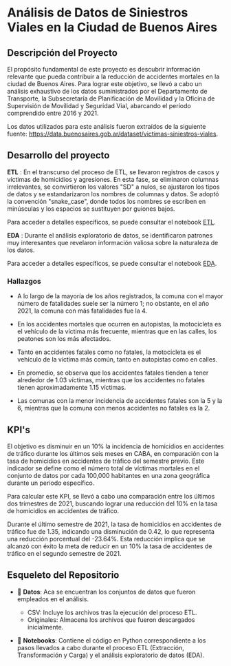 # Análisis de Datos de Siniestros Viales en la Ciudad de Buenos Aires

## Descripción del Proyecto

El propósito fundamental de este proyecto es descubrir información relevante que pueda contribuir a la reducción de accidentes mortales en la ciudad de Buenos Aires. Para lograr este objetivo, se llevó a cabo un análisis exhaustivo de los datos suministrados por el Departamento de Transporte, la Subsecretaría de Planificación de Movilidad y la Oficina de Supervisión de Movilidad y Seguridad Vial, abarcando el período comprendido entre 2016 y 2021.

Los datos utilizados para este análisis fueron extraídos de la siguiente fuente: https://data.buenosaires.gob.ar/dataset/victimas-siniestros-viales.

## Desarrollo del proyecto

**ETL** : En el transcurso del proceso de ETL, se llevaron registros de casos y víctimas de homicidios y agresiones. En esta fase, se eliminaron columnas irrelevantes, se convirtieron los valores "SD" a nulos, se ajustaron los tipos de datos y se estandarizaron los nombres de columnas y datos. Se adoptó la convención "snake_case", donde todos los nombres se escriben en minúsculas y los espacios se sustituyen por guiones bajos. 

Para acceder a detalles específicos, se puede consultar el notebook [ETL](/Jupiter_Notebooks/ETL.ipynb).

**EDA** : Durante el análisis exploratorio de datos, se identificaron patrones muy interesantes que revelaron información valiosa sobre la naturaleza de los datos.

Para acceder a detalles específicos, se puede consultar el notebook [EDA](Jupiter_Notebooks/EDA.ipynb). 

### Hallazgos

- A lo largo de la mayoría de los años registrados, la comuna con el mayor número de fatalidades suele ser la número 1; no obstante, en el año 2021, la comuna con más fatalidades fue la 4.

- En los accidentes mortales que ocurren en autopistas, la motocicleta es el vehículo de la víctima más frecuente, mientras que en las calles, los peatones son los más afectados.

- Tanto en accidentes fatales como no fatales, la motocicleta es el vehículo de la víctima más común, tanto en autopistas como en calles.

- En promedio, se observa que los accidentes fatales tienden a tener alrededor de 1.03 víctimas, mientras que los accidentes no fatales tienen aproximadamente 1.15 víctimas.

- Las comunas con la menor incidencia de accidentes fatales son la 5 y la 6, mientras que la comuna con menos accidentes no fatales es la 2.

## KPI's

El objetivo es disminuir en un 10% la incidencia de homicidios en accidentes de tráfico durante los últimos seis meses en CABA, en comparación con la tasa de homicidios en accidentes de tráfico del semestre previo. Este indicador se define como el número total de víctimas mortales en el conjunto de datos por cada 100,000 habitantes en una zona geográfica durante un periodo específico.

Para calcular este KPI, se llevó a cabo una comparación entre los últimos dos trimestres de 2021, buscando lograr una reducción del 10% en la tasa de homicidios en accidentes de tráfico.

Durante el último semestre de 2021, la tasa de homicidios en accidentes de tráfico fue de 1.35, indicando una disminución de 0.42, lo que representa una reducción porcentual del -23.64%. Esta reducción implica que se alcanzó con éxito la meta de reducir en un 10% la tasa de accidentes de tráfico en el segundo semestre de 2021.

## Esqueleto del Repositorio

- 📂 **Datos**: Aca se encuentran los conjuntos de datos que fueron empleados en el análisis.
    - CSV: Incluye los archivos tras la ejecución del proceso ETL.
    - Originales: Almacena los archivos que fueron descargados inicialmente.

- 📂 **Notebooks**: Contiene el código en Python correspondiente a los pasos llevados a cabo durante el proceso ETL (Extracción, Transformación y Carga) y el análisis exploratorio de datos (EDA).
